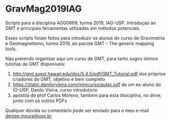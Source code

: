 # GravMag2019IAG
Scripts para a disciplina AGG0669, turma 2019, IAG-USP. Introdução ao GMT e principais ferramentas utilizadas em métodos potenciais.

Esses scripts foram feitos para introduzir os alunos do curso de Gravimetria e Geomagnetismo, turma 2019, ao pacote GMT - The generic mapping tools.

Não pretendo organizar aqui um curso de GMT, para tanto sugiro ótimos tutorias de GMT disponíveis:
1) http://gmt.soest.hawaii.edu/doc/5.4.5/pdf/GMT_Tutorial.pdf    dos próprios criadores do GMT, objetivo e bem completo
2) https://static.danilorvieira.com/minicurso/aulas.pdf          de um ex-aluno do IO-USP, Danilo Vieira, curso introdutório
3) apostila do prof Carlos Moreno, também para esta disiciplina, no drive, junto com os outros PDFs

Qualquer dúvida ou comentário pode ser enviado para o meu e-mail denise.moura@usp.br
